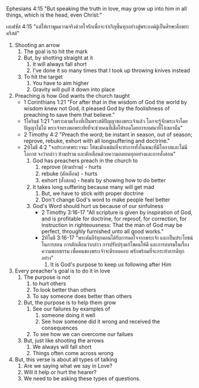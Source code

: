 Ephesians 4:15 "But speaking the truth in love, may grow up into him in all things, which is the head, even Christ:"

เอเฟซัส 4:15 "แต่ให้เราพูดความจริงด้วยใจรักเพื่อจะจำเริญขึ้นทุกอย่างสู่พระองค์ผู้เป็นศีรษะคือพระคริสต์"

1. Shooting an arrow
    1. The goal is to hit the mark
    2. But, by shotting straight at it
        1. It will always fall short
        2. I've done it so many times that I took up throwing knives instead
    3. To hit the target
        1. You have to aim higher
        2. Gravity will pull it down into place
2. Preaching is how God wants the church taught
    - 1 Corinthians 1:21 "For after that in the wisdom of God the world by wisdom knew not God, it pleased God by the foolishness of preaching to save them that believe."
    - 1โครินธ์ 1:21 "เพราะตามเรื่องที่เป็นพระสติปัญญาของพระเจ้าแล้ว โลกจะรู้จักพระเจ้าโดยปัญญาไม่ได้ พระเจ้าทรงพอพระทัยที่จะช่วยคนที่เชื่อให้รอดโดยการเทศนาที่โง่เขลานั้น"
    - 2 Timothy 4:2 "Preach the word; be instant in season, out of season; reprove, rebuke, exhort with all longsuffering and doctrine."
    - 2ทิโมธี 4:2 "จงประกาศพระวจนะ ให้ขะมักเขม้นที่จะทำการทั้งในขณะที่มีโอกาสและไม่มีโอกาส จงว่ากล่าว ห้ามปราม และตักเตือนด้วยความอดทนทุกอย่างและการสั่งสอน"
        1. God has preachers preach in the church to 
            1. reprove (ห้ามปราม) - hurts
            2. rebuke (ตักเตือน) - hurts
            3. exhort (สั่งสอน) - heals by showing how to do better
        2. It takes long suffering because many will get mad
            1. But, we have to stick with proper doctrine
            2. Don't change God's word to make people feel better
        3. God's Word should hurt us because of our sinfulness
            - 2 Timothy 3:16-17 "All scripture is given by inspiration of God, and is profitable for doctrine, for reproof, for correction, for instruction in righteousness: That the man of God may be perfect, throughly furnished unto all good works."
            - 2ทิโมธี 3:16-17 "พระคัมภีร์ทุกตอนได้รับการดลใจจากพระเจ้า และเป็นประโยชน์ในการสอน การตักเตือนว่ากล่าว การปรับปรุงแก้ไขคนให้ดี และการอบรมในเรื่องความชอบธรรม เพื่อคนของพระเจ้าจะดีรอบคอบ พรักพร้อมที่จะกระทำการดีทุกอย่าง"
                1. It is God's purpose to keep us following after Him
3. Every preacher's goal is to do it in love
    1. The purpose is not
        1. to hurt others
        2. To look better than others
        3. To say someone does better than others
    2. But, the purpose is to help them grow
        1. See our failures by examples of 
            1. someone doing it well
            2. See how someone did it wrong and received the consequences
        2. To see how we can overcome our failues
    3. But, just like shooting the arrows
        1. We always will fall short
        2. Things often come across wrong
4. But, this verse is about all types of talking
    1. Are we saying what we say in Love?
    2. Will it help or hurt the hearer?
    3. We need to be asking these types of questions.